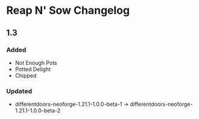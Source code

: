 # Reap N' Sow Changelog

## 1.3

### Added
- Not Enough Pots
- Potted Delight
- Chipped

### Updated
- differentdoors-neoforge-1.21.1-1.0.0-beta-1 -> differentdoors-neoforge-1.21.1-1.0.0-beta-2